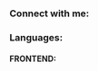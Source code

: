 

<h3 align="left">Connect with me:</h3>
<p align="left">
</p>

<h3 align="left">Languages:</h3>
<h4 align="left">FRONTEND:</h4>

